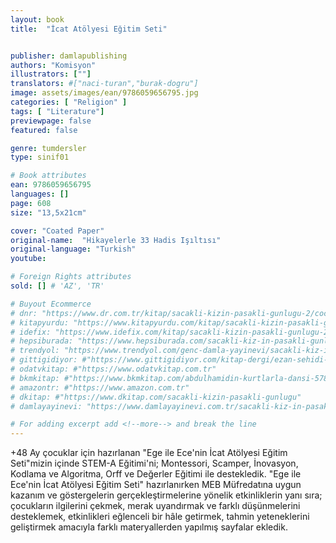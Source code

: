 ```yaml
---
layout: book
title:  "İcat Atölyesi Eğitim Seti"


publisher: damlapublishing
authors: "Komisyon"
illustrators: [""]
translators: #["naci-turan","burak-dogru"]
image: assets/images/ean/9786059656795.jpg
categories: [ "Religion" ]
tags: [ "Literature"]
previewpage: false
featured: false

genre: tumdersler
type: sinif01

# Book attributes
ean: 9786059656795
languages: []
page: 608
size: "13,5x21cm"

cover: "Coated Paper"
original-name:  "Hikayelerle 33 Hadis Işıltısı"
original-language: "Turkish"
youtube:

# Foreign Rights attributes
sold: [] # 'AZ', 'TR'

# Buyout Ecommerce
# dnr: "https://www.dr.com.tr/kitap/sacakli-kizin-pasakli-gunlugu-2/cocuk-ve-genclik/genclik-10-yas/roman-oyku/urunno=0001893059001"
# kitapyurdu: "https://www.kitapyurdu.com/kitap/sacakli-kizin-pasakli-gunlugu-2-/560122.html&filter_name=Sa%C3%A7akl%C4%B1+K%C4%B1z%27%C4%B1n+Pasakl%C4%B1+G%C3%BCnl%C3%BC%C4%9F%C3%BC+2"
# idefix: "https://www.idefix.com/kitap/sacakli-kizin-pasakli-gunlugu-2/cocuk-ve-genclik/genclik-10-yas/roman-oyku/urunno=0001893059001"
# hepsiburada: "https://www.hepsiburada.com/sacakli-kiz-in-pasakli-gunlugu-2-damla-yayinevi-p-HBV000012ER86"
# trendyol: "https://www.trendyol.com/genc-damla-yayinevi/sacakli-kiz-in-pasakli-gunlugu-2-p-54825777"
# gittigidiyor: #"https://www.gittigidiyor.com/kitap-dergi/ezan-sehidi-adnan-menderes_pdp_732728793"
# odatvkitap: #"https://www.odatvkitap.com.tr"
# bkmkitap: #"https://www.bkmkitap.com/abdulhamidin-kurtlarla-dansi-578226"
# amazontr: #"https://www.amazon.com.tr"
# dkitap: #"https://www.dkitap.com/sacakli-kizin-pasakli-gunlugu"
# damlayayinevi: "https://www.damlayayinevi.com.tr/sacakli-kiz-in-pasakli-gunlugu-2-bu-iste-bi-terslik-var"

# For adding excerpt add <!--more--> and break the line
---
```

+48 Ay çocuklar için hazırlanan "Ege ile Ece'nin İcat Atölyesi Eğitim Seti"mizin içinde STEM-A Eğitimi'ni; Montessori, Scamper, İnovasyon, Kodlama ve Algoritma, Orff ve Değerler Eğitimi ile destekledik. "Ege ile Ece'nin İcat Atölyesi Eğitim Seti" hazırlanırken MEB Müfredatına uygun kazanım ve göstergelerin gerçekleştirmelerine yönelik etkinliklerin yanı sıra; çocukların ilgilerini çekmek, merak uyandırmak ve farklı düşünmelerini desteklemek, etkinlikleri eğlenceli bir hâle getirmek, tahmin yeteneklerini geliştirmek amacıyla farklı materyallerden yapılmış sayfalar ekledik.
<!--more--> 

